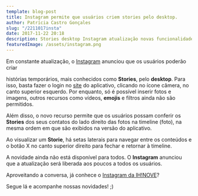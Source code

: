 ```yaml
---
template: blog-post
title: Instagram permite que usuários criem stories pelo desktop.
author: Patrícia Castro Gonçales
slug: "/2211017insta"
date: 2017-11-22 20:18
description: Stories desktop Instagram atualização novas funcionalidades emojis novidades
featuredImage: /assets/instagram.png
---
```

<!--StartFragment-->


Em constante atualização, o [Instagram](https://www.instagram.com/) anunciou que os usuários poderão criar

histórias temporários, mais conhecidos como **Stories**, pelo **desktop**. Para isso, basta fazer o login no [site](https://www.instagram.com/) do aplicativo, clicando no ícone câmera, no canto superior esquerdo. Por enquanto, só é possível inserir fotos e imagens, outros recursos como vídeos, **emojis** e filtros ainda não são permitidos.



Além disso, o novo recurso permite que os usuários possam conferir os **Stories** dos seus contatos do lado direito das fotos na timeline (foto), na mesma ordem em que são exibidos na versão do aplicativo.

<!--EndFragment--><!--StartFragment-->

Ao visualizar um **Storie**, há setas laterais para navegar entre os conteúdos e o botão X no canto superior direito para fechar e retornar à timeline.



A novidade ainda não está disponível para todos. O **Instagram** anunciou que a atualização será liberada aos poucos a todos os usuários.



Aproveitando a conversa, já conhece o [Instagram da IH!NOVE](http://instagram.com/ihnovecomunicacao)?



Segue lá e acompanhe nossas novidades! ;)

<!--EndFragment-->